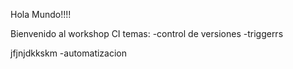 Hola Mundo!!!!

Bienvenido al workshop CI
temas: 
-control de versiones 
-triggerrs 

jfjnjdkkskm
-automatizacion 
